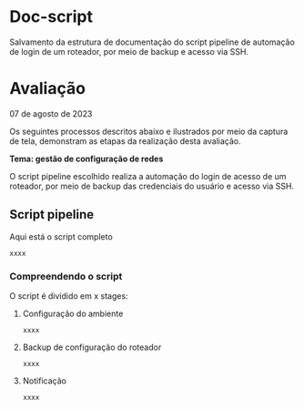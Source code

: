 # Doc-script
Salvamento da estrutura de documentação do script pipeline de automação de login de um roteador, por meio de backup e acesso via SSH.

# Avaliação
07 de agosto de 2023

Os seguintes processos descritos abaixo e ilustrados por meio da captura de tela, demonstram as etapas da realização desta avaliação.

**Tema: gestão de configuração de redes**

O script pipeline escolhido realiza a automação do login de acesso de um roteador, por meio de backup das credenciais do usuário e acesso via SSH.

## Script pipeline

Aqui está o script completo

```
xxxx
```

### Compreendendo o script

O script é dividido em x stages:

1. Configuração do ambiente
   
   ```
   xxxx
   ```
2. Backup de configuração do roteador
   
   ```
   xxxx
   ```
3. Notificação
   
   ```
   xxxx
   ```
